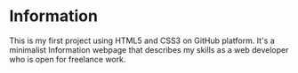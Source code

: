# Information
This is my first project using HTML5 and CSS3 on GitHub platform. It's a minimalist Information webpage that describes my skills as a web developer who is open for freelance work.
